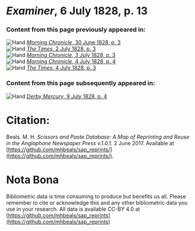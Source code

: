 # *Examiner*, 6 July 1828, p. 13  
  
### Content from this page previously appeared in:  
![Hand](http://scissorsandpaste.net/wp-content/uploads/2017/06/smallhandpointer.png) [*Morning Chronicle*, 30 June 1828, p. 3](https://mhbeals.github.io/sap_html/Morning-Chronicle/Morning-Chronicle-30-June-1828-p-3)  
![Hand](http://scissorsandpaste.net/wp-content/uploads/2017/06/smallhandpointer.png) [*The Times*, 2 July 1828, p. 3](https://mhbeals.github.io/sap_html/The-Times/The-Times-2-July-1828-p-3)  
![Hand](http://scissorsandpaste.net/wp-content/uploads/2017/06/smallhandpointer.png) [*Morning Chronicle*, 3 July 1828, p. 3](https://mhbeals.github.io/sap_html/Morning-Chronicle/Morning-Chronicle-3-July-1828-p-3)  
![Hand](http://scissorsandpaste.net/wp-content/uploads/2017/06/smallhandpointer.png) [*Morning Chronicle*, 4 July 1828, p. 4](https://mhbeals.github.io/sap_html/Morning-Chronicle/Morning-Chronicle-4-July-1828-p-4)  
![Hand](http://scissorsandpaste.net/wp-content/uploads/2017/06/smallhandpointer.png) [*The Times*, 4 July 1828, p. 3](https://mhbeals.github.io/sap_html/The-Times/The-Times-4-July-1828-p-3)  
  
### Content from this page subsequently appeared in:  
![Hand](http://scissorsandpaste.net/wp-content/uploads/2017/06/smallhandpointer.png) [*Derby Mercury*, 9 July 1828, p. 4](https://mhbeals.github.io/sap_html/Derby-Mercury/Derby-Mercury-9-July-1828-p-4)  


# Citation: 

Beals. M. H. *Scissors and Paste Database: A Map of Reprinting and Reuse in the Anglophone Newspaper Press v.1.0.1.* 2 June 2017. Available at [https://github.com/mhbeals/sap_reprints/](https://github.com/mhbeals/sap_reprints/). 

# Nota Bona

Bibliometric data is time consuming to produce but benefits us all. Please remember to cite or acknowledge this and any other bibliometric data you use in your research. All data is available CC-BY 4.0 at [https://github.com/mhbeals/sap_reprints](https://github.com/mhbeals/sap_reprints)